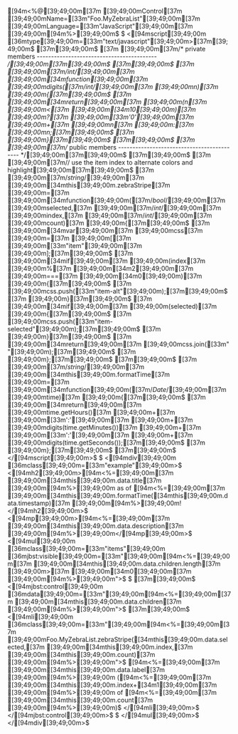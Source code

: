 [94m<%@[39;49;00m[37m [39;49;00mControl[37m [39;49;00mName=[33m"Foo.MyZebraList"[39;49;00m[37m [39;49;00mLanguage=[33m"JavaScript"[39;49;00m[37m [39;49;00m[94m%>[39;49;00m$
$
<[94mscript[39;49;00m [36mtype[39;49;00m=[33m"text/javascript"[39;49;00m>[37m[39;49;00m$
[37m[39;49;00m$
[37m	[39;49;00m[37m/* private members ------------------------------------------ */[39;49;00m[37m[39;49;00m$
[37m[39;49;00m$
[37m	[39;49;00m[37m/*int*/[39;49;00m[37m [39;49;00m[34mfunction[39;49;00m[37m [39;49;00mdigits([37m/*int*/[39;49;00m[37m [39;49;00mn)[37m [39;49;00m{[37m[39;49;00m$
[37m		[39;49;00m[34mreturn[39;49;00m[37m [39;49;00m(n[37m [39;49;00m<[37m [39;49;00m[34m10[39;49;00m)[37m [39;49;00m?[37m [39;49;00m[33m'0'[39;49;00m[37m [39;49;00m+[37m [39;49;00mn[37m [39;49;00m:[37m [39;49;00mn;[37m[39;49;00m$
[37m	[39;49;00m}[37m[39;49;00m$
[37m[39;49;00m$
[37m	[39;49;00m[37m/* public members ------------------------------------------- */[39;49;00m[37m[39;49;00m$
[37m[39;49;00m$
[37m	[39;49;00m[37m// use the item index to alternate colors and highlight[39;49;00m[37m[39;49;00m$
[37m	[39;49;00m[37m/*string*/[39;49;00m[37m [39;49;00m[34mthis[39;49;00m.zebraStripe[37m [39;49;00m=[37m [39;49;00m[34mfunction[39;49;00m([37m/*bool*/[39;49;00m[37m [39;49;00mselected,[37m [39;49;00m[37m/*int*/[39;49;00m[37m [39;49;00mindex,[37m [39;49;00m[37m/*int*/[39;49;00m[37m [39;49;00mcount)[37m [39;49;00m{[37m[39;49;00m$
[37m		[39;49;00m[34mvar[39;49;00m[37m [39;49;00mcss[37m [39;49;00m=[37m [39;49;00m[[37m [39;49;00m[33m"item"[39;49;00m[37m [39;49;00m];[37m[39;49;00m$
[37m		[39;49;00m[34mif[39;49;00m[37m [39;49;00m(index[37m [39;49;00m%[37m [39;49;00m[34m2[39;49;00m[37m [39;49;00m===[37m [39;49;00m[34m0[39;49;00m)[37m [39;49;00m{[37m[39;49;00m$
[37m			[39;49;00mcss.push([33m"item-alt"[39;49;00m);[37m[39;49;00m$
[37m		[39;49;00m}[37m[39;49;00m$
[37m		[39;49;00m[34mif[39;49;00m[37m [39;49;00m(selected)[37m [39;49;00m{[37m[39;49;00m$
[37m			[39;49;00mcss.push([33m"item-selected"[39;49;00m);[37m[39;49;00m$
[37m		[39;49;00m}[37m[39;49;00m$
[37m		[39;49;00m[34mreturn[39;49;00m[37m [39;49;00mcss.join([33m" "[39;49;00m);[37m[39;49;00m$
[37m	[39;49;00m};[37m[39;49;00m$
[37m[39;49;00m$
[37m	[39;49;00m[37m/*string*/[39;49;00m[37m [39;49;00m[34mthis[39;49;00m.formatTime[37m [39;49;00m=[37m [39;49;00m[34mfunction[39;49;00m([37m/*Date*/[39;49;00m[37m [39;49;00mtime)[37m [39;49;00m{[37m[39;49;00m$
[37m		[39;49;00m[34mreturn[39;49;00m[37m [39;49;00mtime.getHours()[37m [39;49;00m+[37m [39;49;00m[33m':'[39;49;00m[37m [39;49;00m+[37m [39;49;00mdigits(time.getMinutes())[37m [39;49;00m+[37m [39;49;00m[33m':'[39;49;00m[37m [39;49;00m+[37m [39;49;00mdigits(time.getSeconds());[37m[39;49;00m$
[37m	[39;49;00m};[37m[39;49;00m$
[37m[39;49;00m$
</[94mscript[39;49;00m>$
$
<[94mdiv[39;49;00m [36mclass[39;49;00m=[33m"example"[39;49;00m>$
	<[94mh2[39;49;00m>[94m<%=[39;49;00m[37m [39;49;00m[34mthis[39;49;00m.data.title[37m [39;49;00m[94m%>[39;49;00m as of [94m<%=[39;49;00m[37m [39;49;00m[34mthis[39;49;00m.formatTime([34mthis[39;49;00m.data.timestamp)[37m [39;49;00m[94m%>[39;49;00m!</[94mh2[39;49;00m>$
	<[94mp[39;49;00m>[94m<%=[39;49;00m[37m [39;49;00m[34mthis[39;49;00m.data.description[37m [39;49;00m[94m%>[39;49;00m</[94mp[39;49;00m>$
	<[94mul[39;49;00m [36mclass[39;49;00m=[33m"items"[39;49;00m [36mjbst:visible[39;49;00m=[33m"[39;49;00m[94m<%=[39;49;00m[37m [39;49;00m[34mthis[39;49;00m.data.children.length[37m [39;49;00m>[37m [39;49;00m[34m0[39;49;00m[37m [39;49;00m[94m%>[39;49;00m">$
$
		[37m<!-- anonymous inner template -->[39;49;00m$
		<[94mjbst:control[39;49;00m [36mdata[39;49;00m=[33m"[39;49;00m[94m<%=[39;49;00m[37m [39;49;00m[34mthis[39;49;00m.data.children[37m [39;49;00m[94m%>[39;49;00m">$
			[37m<!-- populate list item for each item of the parent's children property -->[39;49;00m$
			<[94mli[39;49;00m [36mclass[39;49;00m=[33m"[39;49;00m[94m<%=[39;49;00m[37m [39;49;00mFoo.MyZebraList.zebraStripe([34mthis[39;49;00m.data.selected,[37m [39;49;00m[34mthis[39;49;00m.index,[37m [39;49;00m[34mthis[39;49;00m.count)[37m [39;49;00m[94m%>[39;49;00m">$
				[94m<%=[39;49;00m[37m [39;49;00m[34mthis[39;49;00m.data.label[37m [39;49;00m[94m%>[39;49;00m ([94m<%=[39;49;00m[37m [39;49;00m[34mthis[39;49;00m.index+[34m1[39;49;00m[37m [39;49;00m[94m%>[39;49;00m of [94m<%=[39;49;00m[37m [39;49;00m[34mthis[39;49;00m.count[37m [39;49;00m[94m%>[39;49;00m)$
			</[94mli[39;49;00m>$
		</[94mjbst:control[39;49;00m>$
$
	</[94mul[39;49;00m>$
</[94mdiv[39;49;00m>$
